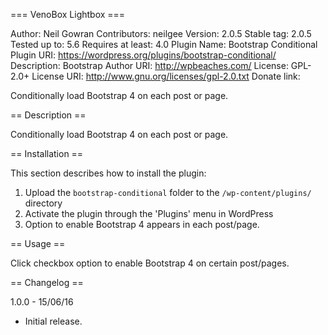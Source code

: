 === VenoBox Lightbox ===

Author: Neil Gowran
Contributors: neilgee
Version: 2.0.5
Stable tag: 2.0.5
Tested up to: 5.6
Requires at least: 4.0
Plugin Name: Bootstrap Conditional
Plugin URI: https://wordpress.org/plugins/bootstrap-conditional/
Description: Bootstrap
Author URI: http://wpbeaches.com/
License: GPL-2.0+
License URI: http://www.gnu.org/licenses/gpl-2.0.txt
Donate link:

Conditionally load Bootstrap 4 on each post or page.

== Description ==

Conditionally load Bootstrap 4 on each post or page.


== Installation ==

This section describes how to install the plugin:

1. Upload the `bootstrap-conditional` folder to the `/wp-content/plugins/` directory
2. Activate the plugin through the 'Plugins' menu in WordPress
3. Option to enable Bootstrap 4 appears in each post/page.


== Usage ==

Click checkbox option to enable Bootstrap 4 on certain post/pages.

== Changelog ==

1.0.0 - 15/06/16
- Initial release.
